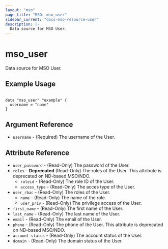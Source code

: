 ```yaml
---
layout: "mso"
page_title: "MSO: mso_user"
sidebar_current: "docs-mso-resource-user"
description: |-
  Data source for MSO User.
---
```


# mso_user #

Data source for MSO User.

## Example Usage ##

```hcl

data "mso_user" "example" {
  username = "name"
}

```

## Argument Reference ##

* `username` - (Required) The username of the User.

## Attribute Reference ##

* `user_password` - (Read-Only) The password of the User.
* `roles` - **Deprecated** (Read-Only) The roles of the User. This attribute is deprecated on ND-based MSO/NDO.
    * `roleid` - (Read-Only) The role ID of the User.
    * `access_type` - (Read-Only) The acces type of the User.
* `user_rbac` - (Read-Only) The roles of the User. 
    * `name` - (Read-Only) The name of the role. 
    * `user_priv` - (Read-Only) The privilege access of the User.
* `first_name` - (Read-Only) The first name of the User.
* `last_name` - (Read-Only) The last name of the User.
* `email` - (Read-Only) The email of the User.
* `phone` - (Read-Only) The phone of the User. This attribute is deprecated on ND-based MSO/NDO.
* `account-status` - (Read-Only) The account status of the User.
* `domain` - (Read-Only) The domain status of the User.

